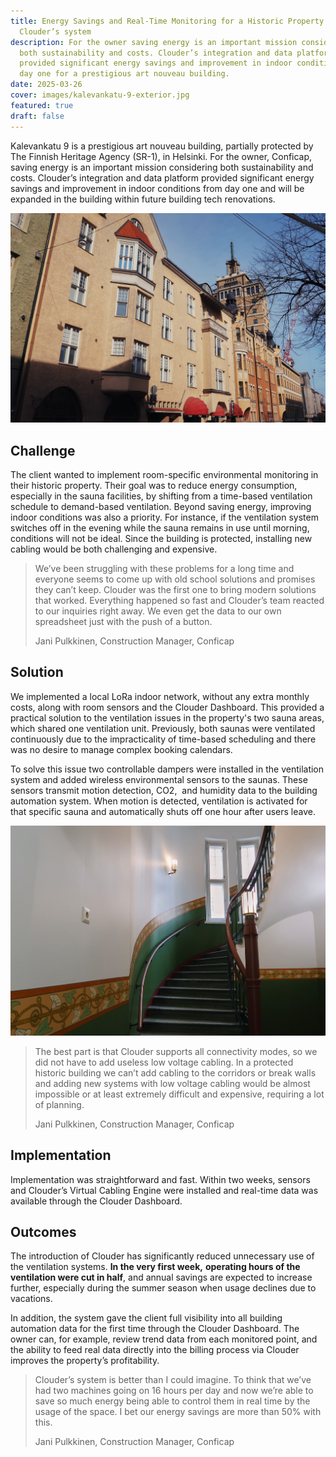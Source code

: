 ```yaml
---
title: Energy Savings and Real-Time Monitoring for a Historic Property with
  Clouder’s system
description: For the owner saving energy is an important mission considering
  both sustainability and costs. Clouder’s integration and data platform
  provided significant energy savings and improvement in indoor conditions from
  day one for a prestigious art nouveau building.
date: 2025-03-26
cover: images/kalevankatu-9-exterior.jpg
featured: true
draft: false
---
```

Kalevankatu 9 is a prestigious art nouveau building, partially protected by The Finnish Heritage Agency (SR-1), in Helsinki. For the owner, Conficap, saving energy is an important mission considering both sustainability and costs. Clouder’s integration and data platform provided significant energy savings and improvement in indoor conditions from day one and will be expanded in the building within future building tech renovations.

![Historic building exterior](images/kalevankatu-9-exterior.jpg)

## Challenge

The client wanted to implement room-specific environmental monitoring in their historic property. Their goal was to reduce energy consumption, especially in the sauna facilities, by shifting from a time-based ventilation schedule to demand-based ventilation. Beyond saving energy, improving indoor conditions was also a priority. For instance, if the ventilation system switches off in the evening while the sauna remains in use until morning, conditions will not be ideal. Since the building is protected, installing new cabling would be both challenging and expensive.

> We’ve been struggling with these problems for a long time and everyone seems to come up with old school solutions and promises they can’t keep. Clouder was the first one to bring modern solutions that worked. Everything happened so fast and Clouder’s team reacted to our inquiries right away. We even get the data to our own spreadsheet just with the push of a button.
> 
> Jani Pulkkinen, Construction Manager, Conficap

## Solution

We implemented a local LoRa indoor network, without any extra monthly costs, along with room sensors and the Clouder Dashboard. This provided a practical solution to the ventilation issues in the property's two sauna areas, which shared one ventilation unit. Previously, both saunas were ventilated continuously due to the impracticality of time-based scheduling and there was no desire to manage complex booking calendars.

To solve this issue two controllable dampers were installed in the ventilation system and added wireless environmental sensors to the saunas. These sensors transmit motion detection, CO2,  and humidity data to the building automation system. When motion is detected, ventilation is activated for that specific sauna and automatically shuts off one hour after users leave.

![Historic building stairwell](images/kalevankatu-9-interior.jpg)

> The best part is that Clouder supports all connectivity modes, so we did not have to add useless low voltage cabling. In a protected historic building we can’t add cabling to the corridors or break walls and adding new systems with low voltage cabling would be almost impossible or at least extremely difficult and expensive, requiring a lot of planning.
> 
> Jani Pulkkinen, Construction Manager, Conficap

## Implementation

Implementation was straightforward and fast. Within two weeks, sensors and Clouder’s Virtual Cabling Engine were installed and real-time data was available through the Clouder Dashboard.

## Outcomes

The introduction of Clouder has significantly reduced unnecessary use of the ventilation systems. **In the very first week,** **operating hours of the ventilation were cut in half**, and annual savings are expected to increase further, especially during the summer season when usage declines due to vacations. 

In addition, the system gave the client full visibility into all building automation data for the first time through the Clouder Dashboard. The owner can, for example, review trend data from each monitored point, and the ability to feed real data directly into the billing process via Clouder improves the property’s profitability.

> Clouder’s system is better than I could imagine. To think that we’ve had two machines going on 16 hours per day and now we’re able to save so much energy being able to control them in real time by the usage of the space. I bet our energy savings are more than 50% with this.
> 
> Jani Pulkkinen, Construction Manager, Conficap
